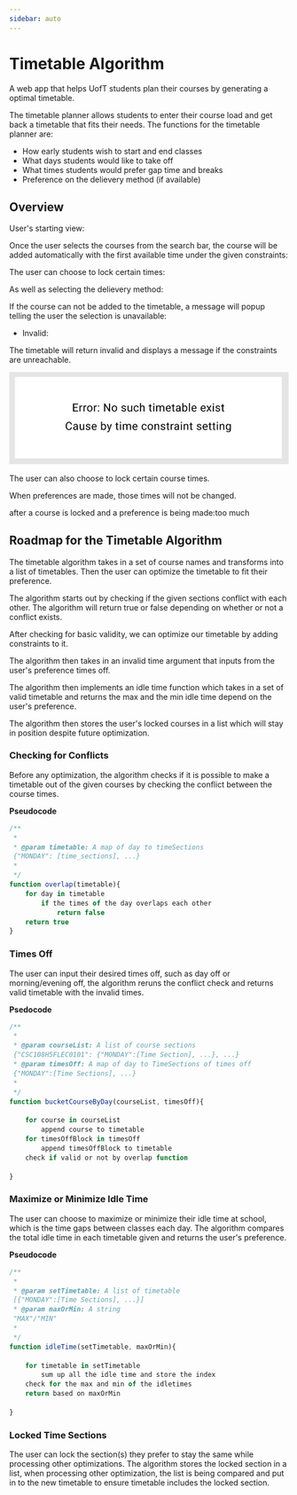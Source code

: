 ```yaml
---
sidebar: auto
---
```

# Timetable Algorithm

A web app that helps UofT students plan their courses by generating a optimal timetable.

The timetable planner allows students to enter their course load and get back a timetable that fits their needs. The functions for the timetable planner are: 
- How early students wish to start and end classes
- What days students would like to take off
- What times students would prefer gap time and breaks
- Preference on the delievery method (if available)

## Overview

User's starting view:

<!-- ![blanktimetable](../assets/VIAtimetable-pics/startTimetable.JPG) -->


Once the user selects the courses from the search bar, the course will be added automatically with the first available time under the given constraints:

<!-- ![coursechosing](../assets/VIAtimetable-pics/img1.gif) -->

The user can choose to lock certain times:

<!-- ![lockTime](../assets/VIAtimetable-pics/slide3.gif) -->

As well as selecting the delievery method:

<!-- ![delievery](../assets/VIAtimetable-pics/delievery.JPG) -->

If the course can not be added to the timetable, a message will popup telling the user the selection is unavailable:

 - Invalid:
 
<!-- ![error1](../assets/VIAtimetable-pics/invalid.JPG) -->


The timetable will return invalid and displays a message if the constraints are unreachable.

![error2](../assets/VIAtimetable-pics/error2.png)

The user can also choose to lock certain course times. 

When preferences are made, those times will not be changed.

<!-- ![lock1](../assets/VIAtimetable-pics/l Algorithmk1.png) -->

after a course is locked and a preference is being made:too much

<!-- ![lock2](../assets/VIAtimetable-pics/lSolutionpng) -->

## Roadmap for the Timetable Algorithm
<!---eitheramount  oto reduve therecduvce the computation
- Introduce what the timetable algorithm is for
- Tell a story about the algorithm evo by takinglves
- Have a heading for each optimization in the roadmap
- Start with base conflict check -> invalid times -> idle time max/min -> locked courses
--->
The timetable algorithm takes in a set of course names and transforms into a list of timetables. Then the user can optimize the timetable to fit their preference.

The algorithm starts out by checking if the given sections conflict with each other. The algorithm will return true or false depending on whether or not a conflict exists.

After checking for basic validity, we can optimize our timetable by adding constraints to it.

The algorithm then takes in an invalid time argument that inputs from the user's preference times off. 

The algorithm then implements an idle time function which takes in a set of valid timetable and returns the max and the min idle time depend on the user's preference.

The algorithm then stores the user's locked courses in a list which will stay in position despite future optimization.

### Checking for Conflicts

Before any optimization, the algorithm checks if it is possible to make a timetable out of the given courses by checking the conflict between the course times.

**Pseudocode**
```js
/**
 * 
 * @param timetable: A map of day to timeSections 
 {"MONDAY": [time_sections], ...}
 * 
 */
function overlap(timetable){
    for day in timetable
        if the times of the day overlaps each other
            return false
    return true
}
```

### Times Off

The user can input their desired times off, such as day off or morning/evening off, the algorithm reruns the conflict check and returns valid timetable with the invalid times.

**Psedocode**
```js
/**
 * 
 * @param courseList: A list of course sections 
 {"CSC108H5FLEC0101": {"MONDAY":[Time Section], ...}, ...}
 * @param timesOff: A map of day to TimeSections of times off
 {"MONDAY":[Time Sections], ...} 
 *
 */
function bucketCourseByDay(courseList, timesOff){

    for course in courseList
        append course to timetable
    for timesOffBlock in timesOff
        append timesOffBlock to timetable
    check if valid or not by overlap function

}
```



### Maximize or Minimize Idle Time

The user can choose to maximize or minimize their idle time at school, which is the time gaps between classes each day. The algorithm compares the total idle time in each timetable given and returns the user's preference.

**Pseudocode**

```js
/**
 * 
 * @param setTimetable: A list of timetable
 [{"MONDAY":[Time Sections], ...}]
 * @param maxOrMin: A string 
 "MAX"/"MIN"
 *
 */
function idleTime(setTimetable, maxOrMin){

    for timetable in setTimetable
        sum up all the idle time and store the index
    check for the max and min of the idletimes
    return based on maxOrMin

}
```

### Locked Time Sections

The user can lock the section(s) they prefer to stay the same while processing other optimizations. The algorithm stores the locked section in a list, when processing other optimization, the list is being compared and put in to the new timetable to ensure timetable includes the locked section.





